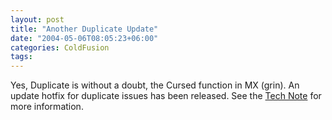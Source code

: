 ```yaml
---
layout: post
title: "Another Duplicate Update"
date: "2004-05-06T08:05:23+06:00"
categories: ColdFusion 
tags: 
---
```


Yes, Duplicate is without a doubt, the Cursed function in MX (grin). An update hotfix for duplicate issues has been released. See the <a href="http://www.macromedia.com/support/coldfusion/ts/documents/duplicate_hotfix.htm"> Tech Note</a> for more information.